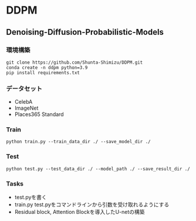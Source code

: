 # DDPM
## Denoising-Diffusion-Probabilistic-Models

### 環境構築
```
git clone https://github.com/Shunta-Shimizu/DDPM.git
conda create -n ddpm python=3.9
pip install requirements.txt
```

### データセット
- CelebA
- ImageNet
- Places365 Standard

### Train
```
python train.py --train_data_dir ./ --save_model_dir ./ 
````

### Test
```
python test.py --test_data_dir ./ --model_path ./ --save_result_dir ./
```

### Tasks
- test.pyを書く
- train.py test.pyをコマンドラインから引数を受け取れるようにする
- Residual block, Attention Blockを導入したU-netの構築
